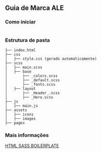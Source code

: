 Guia de Marca ALE
------------------------------------

### Como iniciar

```sass --watch scss/main.scss css/style.css
```

### Estrutura de pasta
```
├── index.html
├── css
│   ├── style.css (gerado automaticamente)
├── scss
|   ├── main.scss
│   ├── base
│       ├── _colors.scss
│       ├── _default.scss
│       ├── _fonts.scss
│   ├── layout
│       ├── _Header_.scss
│       ├── _Hero.scss
├── js
│   ├── main.js
├── assets
│   ├── icons
│   ├── images
├── pages
```

### Mais informações
[HTML SASS BOILERPLATE](https://github.com/PlayeMatthieu/html-sass-boilerplate)